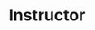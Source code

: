 ---
title: "Instructor"  # Add a page title.
summary: "Instructor and Teaching Assistants for this course"  # Add a page description.
# date: "2019-01-01T00:00:00Z"  # Add today's date.
type: "widget_page"  # Page type is a Widget Page
---